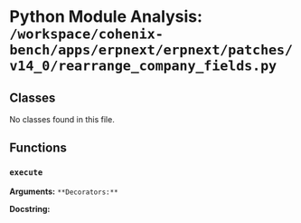 # Python Module Analysis: `/workspace/cohenix-bench/apps/erpnext/erpnext/patches/v14_0/rearrange_company_fields.py`

## Classes

No classes found in this file.


## Functions

### `execute`
**Arguments:** ``
**Decorators:** ``

**Docstring:**
```

```

